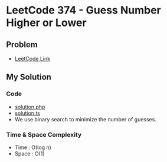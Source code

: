 # LeetCode 374 - Guess Number Higher or Lower

## Problem  
- [LeetCode Link](https://leetcode.com/problems/guess-number-higher-or-lower/)

## My Solution

### Code
- [solution.php](./solution.php)
- [solution.ts](./solution.ts)
- We use binary search to minimize the number of guesses.

### Time & Space Complexity
- Time  : O(log n)
- Space : O(1)
